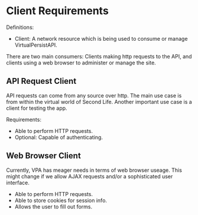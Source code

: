 Client Requirements
===================

Definitions:

- Client: A network resource which is being used to consume or manage VirtualPersistAPI.

There are two main consumers: Clients making http requests to the API, and clients using a web browser to administer or manage the site.

API Request Client
------------------

API requests can come from any source over http. The main use case is from within the virtual world of Second Life. Another important use case is a client for testing the app.

Requirements:

- Able to perform HTTP requests.
- Optional: Capable of authenticating.

Web Browser Client
------------------

Currently, VPA has meager needs in terms of web browser useage. This might change if we allow AJAX requests and/or a sophisticated user interface.

- Able to perform HTTP requests.
- Able to store cookies for session info.
- Allows the user to fill out forms.
